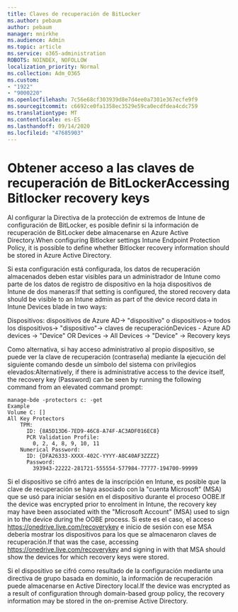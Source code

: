 ```yaml
---
title: Claves de recuperación de BitLocker
ms.author: pebaum
author: pebaum
manager: mnirkhe
ms.audience: Admin
ms.topic: article
ms.service: o365-administration
ROBOTS: NOINDEX, NOFOLLOW
localization_priority: Normal
ms.collection: Adm_O365
ms.custom:
- "1922"
- "9000220"
ms.openlocfilehash: 7c56e68cf303939d8e7d4ee0a7301e367ecfe9f9
ms.sourcegitcommit: c6692ce0fa1358ec3529e59ca0ecdfdea4cdc759
ms.translationtype: MT
ms.contentlocale: es-ES
ms.lasthandoff: 09/14/2020
ms.locfileid: "47685903"
---
```

# <a name="accessing-bitlocker-recovery-keys"></a><span data-ttu-id="c63cd-102">Obtener acceso a las claves de recuperación de BitLocker</span><span class="sxs-lookup"><span data-stu-id="c63cd-102">Accessing Bitlocker recovery keys</span></span>

<span data-ttu-id="c63cd-103">Al configurar la Directiva de la protección de extremos de Intune de configuración de BitLocker, es posible definir si la información de recuperación de BitLocker debe almacenarse en Azure Active Directory.</span><span class="sxs-lookup"><span data-stu-id="c63cd-103">When configuring Bitlocker settings Intune Endpoint Protection Policy, it is possible to define whether Bitlocker recovery information should be stored in Azure Active Directory.</span></span>

<span data-ttu-id="c63cd-104">Si esta configuración está configurada, los datos de recuperación almacenados deben estar visibles para un administrador de Intune como parte de los datos de registro de dispositivo en la hoja dispositivos de Intune de dos maneras:</span><span class="sxs-lookup"><span data-stu-id="c63cd-104">If that setting is configured, the stored recovery data should be visible to an Intune admin as part of the device record data in Intune Devices blade in two ways:</span></span>

<span data-ttu-id="c63cd-105">Dispositivos: dispositivos de Azure AD-> "dispositivo" o dispositivos-> todos los dispositivos-> "dispositivo"-> claves de recuperación</span><span class="sxs-lookup"><span data-stu-id="c63cd-105">Devices - Azure AD devices -> "Device"  OR Devices -> All Devices -> "Device" -> Recovery keys</span></span>

<span data-ttu-id="c63cd-106">Como alternativa, si hay acceso administrativo al propio dispositivo, se puede ver la clave de recuperación (contraseña) mediante la ejecución del siguiente comando desde un símbolo del sistema con privilegios elevados:</span><span class="sxs-lookup"><span data-stu-id="c63cd-106">Alternatively, if there is administrative access to the device itself, the recovery key (Password) can be seen by running the following command from an elevated command prompt:</span></span>

```
manage-bde -protectors c: -get
Example
Volume C: []
All Key Protectors
    TPM:
      ID: {8A5D13D6-7ED9-46C8-A74F-AC3ADF016EC8}
      PCR Validation Profile:
        0, 2, 4, 8, 9, 10, 11
    Numerical Password:
      ID: {DFA26333-XXXX-402C-YYYY-A8C40AF3ZZZZ}
      Password:
        393943-22222-281721-555554-577984-77777-194700-99999
```
<span data-ttu-id="c63cd-107">Si el dispositivo se cifró antes de la inscripción en Intune, es posible que la clave de recuperación se haya asociado con la "cuenta Microsoft" (MSA) que se usó para iniciar sesión en el dispositivo durante el proceso OOBE.</span><span class="sxs-lookup"><span data-stu-id="c63cd-107">If the device was encrypted prior to enrolment in Intune, the recovery key may have been associated with the "Microsoft Account" (MSA) used to sign in to the device during the OOBE process.</span></span> <span data-ttu-id="c63cd-108">Si este es el caso, el acceso  https://onedrive.live.com/recoverykey e inicio de sesión con ese MSA debería mostrar los dispositivos para los que se almacenaron claves de recuperación.</span><span class="sxs-lookup"><span data-stu-id="c63cd-108">If that was the case, accessing  https://onedrive.live.com/recoverykey and signing in with that MSA should show the devices for which recovery keys were stored.</span></span>
 
<span data-ttu-id="c63cd-109">Si el dispositivo se cifró como resultado de la configuración mediante una directiva de grupo basada en dominio, la información de recuperación puede almacenarse en Active Directory local.</span><span class="sxs-lookup"><span data-stu-id="c63cd-109">If the device was encrypted as a result of configuration through domain-based group policy, the recovery information may be stored in the on-premise Active Directory.</span></span>
 

